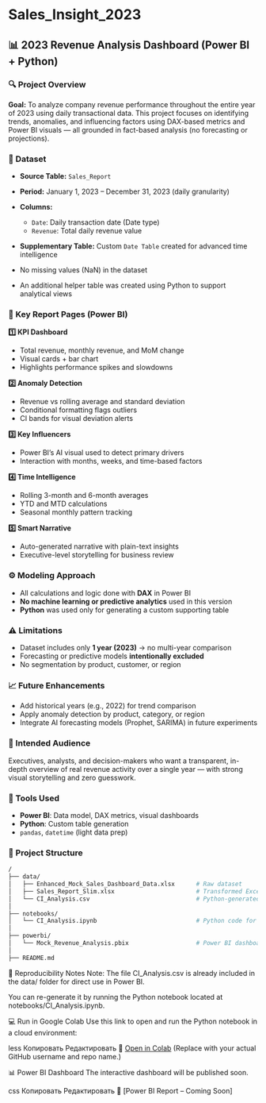 # Sales\_Insight\_2023

## 📊 2023 Revenue Analysis Dashboard (Power BI + Python)

### 🔍 Project Overview

**Goal:**
To analyze company revenue performance throughout the entire year of 2023 using daily transactional data. This project focuses on identifying trends, anomalies, and influencing factors using DAX-based metrics and Power BI visuals — all grounded in fact-based analysis (no forecasting or projections).

### 📁 Dataset

* **Source Table:** `Sales_Report`
* **Period:** January 1, 2023 – December 31, 2023 (daily granularity)
* **Columns:**

  * `Date`: Daily transaction date (Date type)
  * `Revenue`: Total daily revenue value
* **Supplementary Table:** Custom `Date Table` created for advanced time intelligence
* No missing values (NaN) in the dataset
* An additional helper table was created using Python to support analytical views

### 📌 Key Report Pages (Power BI)

**1️⃣ KPI Dashboard**

* Total revenue, monthly revenue, and MoM change
* Visual cards + bar chart
* Highlights performance spikes and slowdowns

**2️⃣ Anomaly Detection**

* Revenue vs rolling average and standard deviation
* Conditional formatting flags outliers
* CI bands for visual deviation alerts

**3️⃣ Key Influencers**

* Power BI’s AI visual used to detect primary drivers
* Interaction with months, weeks, and time-based factors

**4️⃣ Time Intelligence**

* Rolling 3-month and 6-month averages
* YTD and MTD calculations
* Seasonal monthly pattern tracking

**5️⃣ Smart Narrative**

* Auto-generated narrative with plain-text insights
* Executive-level storytelling for business review

### ⚙️ Modeling Approach

* All calculations and logic done with **DAX** in Power BI
* **No machine learning or predictive analytics** used in this version
* **Python** was used only for generating a custom supporting table

### ⚠️ Limitations

* Dataset includes only **1 year (2023)** → no multi-year comparison
* Forecasting or predictive models **intentionally excluded**
* No segmentation by product, customer, or region

### 📈 Future Enhancements

* Add historical years (e.g., 2022) for trend comparison
* Apply anomaly detection by product, category, or region
* Integrate AI forecasting models (Prophet, SARIMA) in future experiments

### 👥 Intended Audience

Executives, analysts, and decision-makers who want a transparent, in-depth overview of real revenue activity over a single year — with strong visual storytelling and zero guesswork.

### 🧩 Tools Used

* **Power BI**: Data model, DAX metrics, visual dashboards
* **Python**: Custom table generation
* `pandas`, `datetime` (light data prep)

### 📁 Project Structure

```bash
/
├── data/
│   ├── Enhanced_Mock_Sales_Dashboard_Data.xlsx      # Raw dataset
│   ├── Sales_Report_Slim.xlsx                       # Transformed Excel dataset
│   └── CI_Analysis.csv                              # Python-generated output
│
├── notebooks/
│   └── CI_Analysis.ipynb                            # Python code for CI analysis
│
├── powerbi/
│   └── Mock_Revenue_Analysis.pbix                   # Power BI dashboard file
│
├── README.md
```

🔁 Reproducibility Notes
Note: The file CI_Analysis.csv is already included in the data/ folder for direct use in Power BI.

You can re-generate it by running the Python notebook located at notebooks/CI_Analysis.ipynb.

💻 Run in Google Colab
Use this link to open and run the Python notebook in a cloud environment:

less
Копировать
Редактировать
🔗 [Open in Colab](https://colab.research.google.com/github/YOUR_USERNAME/YOUR_REPO/blob/main/notebooks/CI_Analysis.ipynb)
(Replace with your actual GitHub username and repo name.)

📊 Power BI Dashboard
The interactive dashboard will be published soon.

css
Копировать
Редактировать
🔗 [Power BI Report – Coming Soon]
